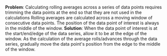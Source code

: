 **Problem**:  Calculating rolling averages across a series of data points
   requires trimming the data points at the end so that they are not used
   in the calculations
Rolling averages are calculated across a moving window of consecutive
   data points.  The position of the data point of interest is always in
   the middle of the window.
**Solution**:  When the data point of interest is at the start/end/edge of
   the data series, allow it to be at the edge of the window.  As the
   calculation of the average rolls/advances through the data series,
   gradually move the data point's position from the edge to the middle
   of the window.
